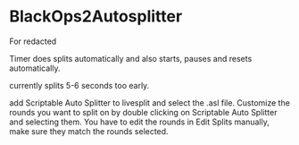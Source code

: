 # BlackOps2Autosplitter
For redacted

Timer does splits automatically and also starts, pauses and resets automatically.

currently splits 5-6 seconds too early.

add Scriptable Auto Splitter to livesplit and select the .asl file. Customize the rounds you want to split on by double clicking on Scriptable Auto Splitter and selecting them. You have to edit the rounds in Edit Splits manually, make sure they match the rounds selected.
